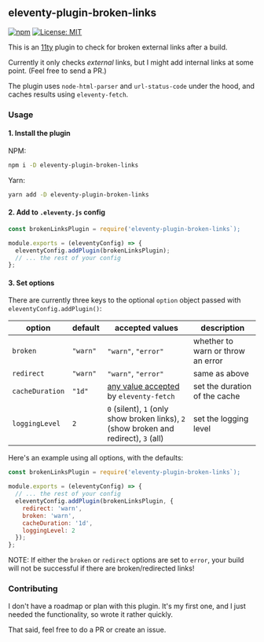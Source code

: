 ## eleventy-plugin-broken-links

[![npm](https://img.shields.io/npm/v/eleventy-plugin-broken-links)](https://www.npmjs.com/package/eleventy-plugin-broken-links)
[![License: MIT](https://img.shields.io/badge/License-MIT-yellow.svg)](https://opensource.org/licenses/MIT)

This is an [11ty](https://www.11ty.dev/) plugin to check for broken external links after a build.

Currently it only checks _external_ links, but I might add internal links at some point. (Feel free to send a PR.)

The plugin uses `node-html-parser` and `url-status-code` under the hood, and caches results using `eleventy-fetch`.

### Usage

#### 1. Install the plugin

NPM:

```bash
npm i -D eleventy-plugin-broken-links
```

Yarn:

```bash
yarn add -D eleventy-plugin-broken-links
```

#### 2. Add to `.eleventy.js` config

```js
const brokenLinksPlugin = require('eleventy-plugin-broken-links`);

module.exports = (eleventyConfig) => {
  eleventyConfig.addPlugin(brokenLinksPlugin);
  // ... the rest of your config
};
```

#### 3. Set options

There are currently three keys to the optional `option` object passed with `eleventyConfig.addPlugin()`:

| option          | default  | accepted values                                                                                              | description                       |
| --------------- | -------- | ------------------------------------------------------------------------------------------------------------ | --------------------------------- |
| `broken`        | `"warn"` | `"warn"`, `"error"`                                                                                          | whether to warn or throw an error |
| `redirect`      | `"warn"` | `"warn"`, `"error"`                                                                                          | same as above                     |
| `cacheDuration` | `"1d"`   | [any value accepted](https://www.11ty.dev/docs/plugins/fetch/#change-the-cache-duration) by `eleventy-fetch` | set the duration of the cache     |
| `loggingLevel` | `2` | `0` (silent), `1` (only show broken links), `2` (show broken and redirect), `3` (all) | set the logging level |

Here's an example using all options, with the defaults:

```js
const brokenLinksPlugin = require('eleventy-plugin-broken-links`);

module.exports = (eleventyConfig) => {
  // ... the rest of your config
  eleventyConfig.addPlugin(brokenLinksPlugin, {
    redirect: 'warn',
    broken: 'warn',
    cacheDuration: '1d',
    loggingLevel: 2
  });
};
```

NOTE: If either the `broken` or `redirect` options are set to `error`, your build will not be successful if there are broken/redirected links!

### Contributing

I don't have a roadmap or plan with this plugin. It's my first one, and I just needed the functionality, so wrote it rather quickly.

That said, feel free to do a PR or create an issue.

